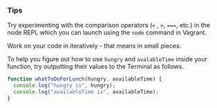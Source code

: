 ### Tips

Try experimenting with the comparison operators (`<` , `>`, `===`, etc.) in the node REPL which you can launch using the `node` command in Vagrant.

Work on your code in iteratively - that means in small pieces.

To help you figure out how to use `hungry` and `avalableTime` inside your function, try outputting their values to the Terminal as follows.

```javascript
function whatToDoForLunch(hungry, availableTime) {
  console.log("hungry is", hungry);
  console.log("availableTime is", availableTime);
}
```